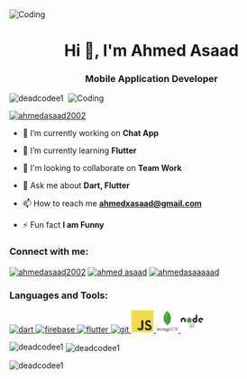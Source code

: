 <img align="center" alt="Coding" width="900" src="https://github.com/ahmedas3d/ahmedas3d/blob/main/Blue%20Futuristic%20Welcome%20To%20My%20Channel%20Video.gif"/>
<h1 align="center">Hi 👋, I'm Ahmed Asaad</h1>
<h3 align="center">Mobile Application Developer</h3>
<img align="right" alt="Coding" width="400" src="https://i.pinimg.com/originals/81/17/8b/81178b47a8598f0c81c4799f2cdd4057.gif"/>

<p align="left"> <img src="https://komarev.com/ghpvc/?username=deadcodee1&label=Profile%20views&color=0e75b6&style=flat" alt="deadcodee1" /> </p>

<p align="left"> <a href="https://twitter.com/ahmedasaad2002" target="blank"><img src="https://img.shields.io/twitter/follow/ahmedasaad2002?logo=twitter&style=for-the-badge" alt="ahmedasaad2002" /></a> </p>

- 🔭 I’m currently working on **Chat App**

- 🌱 I’m currently learning **Flutter**

- 👯 I'm looking to collaborate on **Team Work**

- 💬 Ask me about **Dart, Flutter**

- 📫 How to reach me **ahmedxasaad@gmail.com**

- ⚡ Fun fact **I am Funny**

<h3 align="left">Connect with me:</h3>
<p align="left">
<a href="https://twitter.com/ahmedasaad2002" target="blank"><img align="center" src="https://raw.githubusercontent.com/rahuldkjain/github-profile-readme-generator/master/src/images/icons/Social/twitter.svg" alt="ahmedasaad2002" height="30" width="40" /></a>
<a href="https://www.facebook.com/ahmed.asaad.3434/" target="blank"><img align="center" src="https://raw.githubusercontent.com/rahuldkjain/github-profile-readme-generator/master/src/images/icons/Social/facebook.svg" alt="ahmed asaad" height="30" width="40" /></a>
<a href="https://instagram.com/ahmedasaaaaad" target="blank"><img align="center" src="https://raw.githubusercontent.com/rahuldkjain/github-profile-readme-generator/master/src/images/icons/Social/instagram.svg" alt="ahmedasaaaaad" height="30" width="40" /></a>
</p>

<h3 align="left">Languages and Tools:</h3>
<p align="left"> <a href="https://dart.dev" target="_blank" rel="noreferrer"> <img src="https://www.vectorlogo.zone/logos/dartlang/dartlang-icon.svg" alt="dart" width="40" height="40"/> </a> <a href="https://firebase.google.com/" target="_blank" rel="noreferrer"> <img src="https://www.vectorlogo.zone/logos/firebase/firebase-icon.svg" alt="firebase" width="40" height="40"/> </a> <a href="https://flutter.dev" target="_blank" rel="noreferrer"> <img src="https://www.vectorlogo.zone/logos/flutterio/flutterio-icon.svg" alt="flutter" width="40" height="40"/> </a> <a href="https://git-scm.com/" target="_blank" rel="noreferrer"> <img src="https://www.vectorlogo.zone/logos/git-scm/git-scm-icon.svg" alt="git" width="40" height="40"/> </a> <a href="https://developer.mozilla.org/en-US/docs/Web/JavaScript" target="_blank" rel="noreferrer"> <img src="https://raw.githubusercontent.com/devicons/devicon/master/icons/javascript/javascript-original.svg" alt="javascript" width="40" height="40"/> </a> <a href="https://www.mongodb.com/" target="_blank" rel="noreferrer"> <img src="https://raw.githubusercontent.com/devicons/devicon/master/icons/mongodb/mongodb-original-wordmark.svg" alt="mongodb" width="40" height="40"/> </a> <a href="https://nodejs.org" target="_blank" rel="noreferrer"> <img src="https://raw.githubusercontent.com/devicons/devicon/master/icons/nodejs/nodejs-original-wordmark.svg" alt="nodejs" width="40" height="40"/> </a> </p>

<p><img align="left" src="https://github-readme-stats.vercel.app/api/top-langs?username=ahmedas3d&show_icons=true&locale=en&layout=compact&theme=tokyonight" alt="deadcodee1" /></p>

<p>&nbsp;<img align="center" src="https://github-readme-stats.vercel.app/api?username=ahmedas3d&show_icons=true&locale=en&theme=tokyonight" alt="deadcodee1" /></p>

<p><img align="left" src="https://github-readme-streak-stats.herokuapp.com?user=ahmedas3d&theme=tokyonight&hide_border=true&card_height=180" alt="deadcodee1" /></p>



